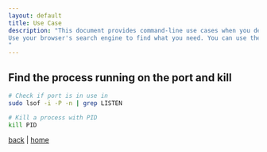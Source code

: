 ```yaml
---
layout: default
title: Use Case
description: "This document provides command-line use cases when you develop, code, DevOps, ... on a Linux environment.<br/>
Use your browser's search engine to find what you need. You can use the keyboard shortcut Ctrl + F.
"
---
```


## Find the process running on the port and kill

```bash
# Check if port is in use in
sudo lsof -i -P -n | grep LISTEN

# Kill a process with PID
kill PID
```

[back](../../) | [home](/)
